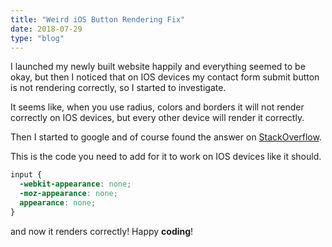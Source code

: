 ```yaml
---
title: "Weird iOS Button Rendering Fix"
date: 2018-07-29
type: "blog"
---
```


I launched my newly built website happily and everything seemed to be okay, but then I noticed that on IOS devices my contact form submit button is not rendering correctly, so I started to investigate.

It seems like, when you use radius, colors and borders it will not render correctly on IOS devices, but every other device will render it correctly.

Then I started to google and of course found the answer on [StackOverflow](https://stackoverflow.com/questions/5438567/css-submit-button-weird-rendering-on-ipad-iphone).

This is the code you need to add for it to work on IOS devices like it should.

```scss
input {
  -webkit-appearance: none;
  -moz-appearance: none;
  appearance: none;
}
```

and now it renders correctly! Happy **coding**!